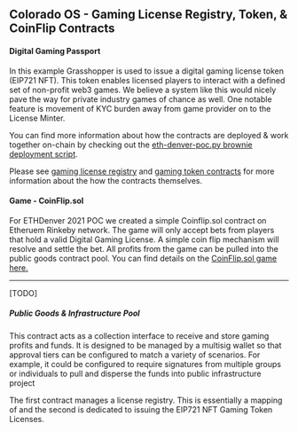 ## Colorado OS - Gaming License Registry, Token, & CoinFlip Contracts

#### Digital Gaming Passport    
In this example Grasshopper is used to issue a digital gaming license token (EIP721 NFT). This token enables licensed players to interact with a defined set of non-profit web3 games. We believe a system like this would nicely pave the way for private industry games of chance as well. One notable feature is movement of KYC burden away from game provider on to the License Minter. 

You can find more information about how the contracts are deployed & work together on-chain by checking out the [eth-denver-poc.py brownie deployment script](../scripts/eth-denver-poc.py).

Please see [gaming license registry](../contracts/GamingLicenseRegistry.sol) and [gaming token contracts](../contracts/GamingLicenseToken.sol) for more information about the how the contracts themselves.  

#### Game - CoinFlip.sol
For ETHDenver 2021 POC we created a simple Coinflip.sol contract on Etheruem Rinkeby network. The game will only accept bets from players that hold a valid Digital Gaming License. A simple coin flip mechanism will resolve and settle the bet. All profits from the game can be pulled into the public goods contract pool. You can find details on the [CoinFlip.sol game here.](../docs/COINFLIP.md)

---
[TODO]
##### Public Goods & Infrastructure Pool 
This contract acts as a collection interface to receive and store gaming profits and funds. It is designed to be managed by a multisig wallet so that approval tiers can be configured to match a variety of scenarios. For example, it could be configured to require signatures from multiple groups or individuals to pull and disperse the funds into public infrastructure project

The first contract manages a license registry. This is essentially a mapping of  and the second is dedicated to issuing the EIP721 NFT Gaming Token Licenses.  

